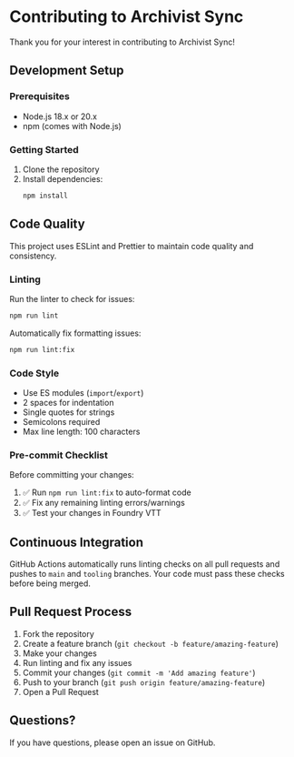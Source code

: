 # Contributing to Archivist Sync

Thank you for your interest in contributing to Archivist Sync!

## Development Setup

### Prerequisites

- Node.js 18.x or 20.x
- npm (comes with Node.js)

### Getting Started

1. Clone the repository
2. Install dependencies:
   ```bash
   npm install
   ```

## Code Quality

This project uses ESLint and Prettier to maintain code quality and consistency.

### Linting

Run the linter to check for issues:

```bash
npm run lint
```

Automatically fix formatting issues:

```bash
npm run lint:fix
```

### Code Style

- Use ES modules (`import`/`export`)
- 2 spaces for indentation
- Single quotes for strings
- Semicolons required
- Max line length: 100 characters

### Pre-commit Checklist

Before committing your changes:

1. ✅ Run `npm run lint:fix` to auto-format code
2. ✅ Fix any remaining linting errors/warnings
3. ✅ Test your changes in Foundry VTT

## Continuous Integration

GitHub Actions automatically runs linting checks on all pull requests and pushes to `main` and `tooling` branches. Your code must pass these checks before being merged.

## Pull Request Process

1. Fork the repository
2. Create a feature branch (`git checkout -b feature/amazing-feature`)
3. Make your changes
4. Run linting and fix any issues
5. Commit your changes (`git commit -m 'Add amazing feature'`)
6. Push to your branch (`git push origin feature/amazing-feature`)
7. Open a Pull Request

## Questions?

If you have questions, please open an issue on GitHub.

